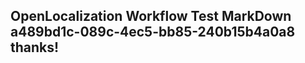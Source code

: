 <properties
ms.topic="hero-topic"
ms.test1="hero-topic"
ms.test2="test"/>

## OpenLocalization Workflow Test MarkDown a489bd1c-089c-4ec5-bb85-240b15b4a0a8 thanks!
